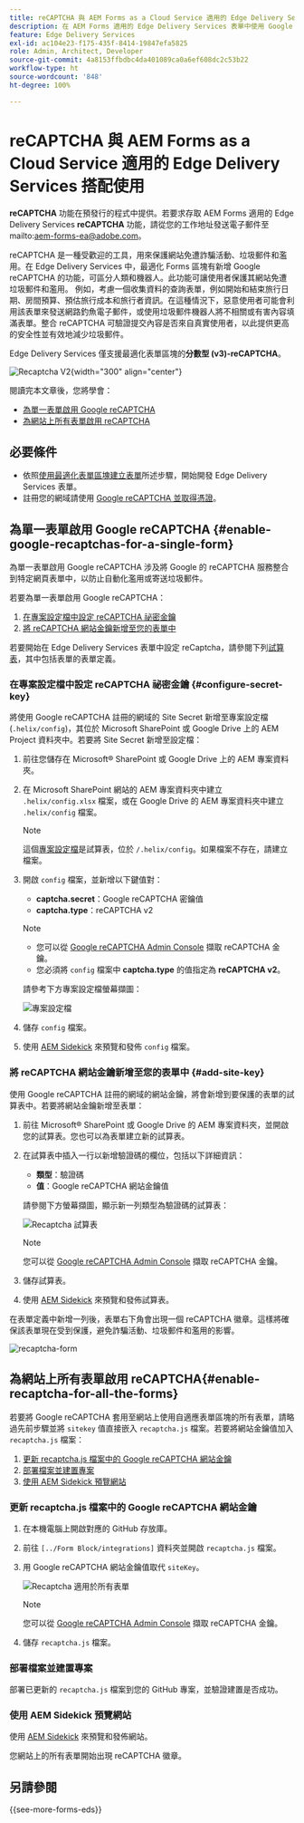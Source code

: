 ```yaml
---
title: reCAPTCHA 與 AEM Forms as a Cloud Service 適用的 Edge Delivery Services 搭配使用
description: 在 AEM Forms 適用的 Edge Delivery Services 表單中使用 Google reCAPTCHA
feature: Edge Delivery Services
exl-id: ac104e23-f175-435f-8414-19847efa5825
role: Admin, Architect, Developer
source-git-commit: 4a8153ffbdbc4da401089ca0a6ef608dc2c53b22
workflow-type: ht
source-wordcount: '848'
ht-degree: 100%

---
```



# reCAPTCHA 與 AEM Forms as a Cloud Service 適用的 Edge Delivery Services 搭配使用

<span>**reCAPTCHA** 功能在預發行的程式中提供。若要求存取 AEM Forms 適用的 Edge Delivery Services **reCAPTCHA** 功能，請從您的工作地址發送電子郵件至 mailto:aem-forms-ea@adobe.com。</span>

reCAPTCHA 是一種受歡迎的工具，用來保護網站免遭詐騙活動、垃圾郵件和濫用。在 Edge Delivery Services 中，最適化 Forms 區塊有新增 Google reCAPTCHA 的功能，可區分人類和機器人。此功能可讓使用者保護其網站免遭垃圾郵件和濫用。
例如，考慮一個收集資料的查詢表單，例如開始和結束旅行日期、房間預算、預估旅行成本和旅行者資訊。在這種情況下，惡意使用者可能會利用該表單來發送網路釣魚電子郵件，或使用垃圾郵件機器人將不相關或有害內容填滿表單。整合 reCAPTCHA 可驗證提交內容是否來自真實使用者，以此提供更高的安全性並有效地減少垃圾郵件。

<!-- ![Recaptcha Image](/help/edge/docs/forms/assets/recaptcha-image.png){width="300" align="center"} -->

Edge Delivery Services 僅支援最適化表單區塊的&#x200B;**分數型 (v3)-reCAPTCHA**。

![Recaptcha V2](/help/forms/assets/recaptcha-v2-invisible.png){width="300" align="center"}


閱讀完本文章後，您將學會：
* [為單一表單啟用 Google reCAPTCHA](#enable-google-recaptchas-for-a-single-form)
* [為網站上所有表單啟用 reCAPTCHA](#enable-recaptcha-for-all-the-forms)

## 必要條件

* 依照[使用最適化表單區塊建立表單](/help/edge/docs/forms/create-forms.md)所述步驟，開始開發 Edge Delivery Services 表單。
* 註冊您的網域請使用 [Google reCAPTCHA 並取得憑證](https://www.google.com/recaptcha/admin/create)。

## 為單一表單啟用 Google reCAPTCHA {#enable-google-recaptchas-for-a-single-form}

為單一表單啟用 Google reCAPTCHA 涉及將 Google 的 reCAPTCHA 服務整合到特定網頁表單中，以防止自動化濫用或寄送垃圾郵件。

若要為單一表單啟用 Google reCAPTCHA：
1. [在專案設定檔中設定 reCAPTCHA 祕密金鑰](#configure-secret-key)
1. [將 reCAPTCHA 網站金鑰新增至您的表單中](#add-site-key)

若要開始在 Edge Delivery Services 表單中設定 reCaptcha，請參閱下列[試算表](/help/edge/docs/forms/assets/recaptcha.xlsx)，其中包括表單的表單定義。

### 在專案設定檔中設定 reCAPTCHA 祕密金鑰 {#configure-secret-key}

將使用 Google reCAPTCHA 註冊的網域的 Site Secret 新增至專案設定檔 (`.helix/config`)，其位於 Microsoft SharePoint 或 Google Drive 上的 AEM Project 資料夾中。若要將 Site Secret 新增至設定檔：

1. 前往您儲存在 Microsoft® SharePoint 或 Google Drive 上的 AEM 專案資料夾。
1. 在 Microsoft SharePoint 網站的 AEM 專案資料夾中建立 `.helix/config.xlsx` 檔案，或在 Google Drive 的 AEM 專案資料夾中建立 `.helix/config` 檔案。

   >[!NOTE]
   >
   > 這個[專案設定檔](https://www.aem.live/docs/configuration)是試算表，位於 `/.helix/config`。如果檔案不存在，請建立檔案。

1. 開啟 `config` 檔案，並新增以下鍵值對：

   * **captcha.secret**：Google reCAPTCHA 密鑰值
   * **captcha.type**：reCAPTCHA v2

   >[!NOTE]
   >
   >  * 您可以從 [Google reCAPTCHA Admin Console](https://www.google.com/recaptcha/admin) 擷取 reCAPTCHA 金鑰。
   >  * 您必須將 `config` 檔案中 **captcha.type** 的值指定為 **reCAPTCHA v2**。

   請參考下方專案設定檔螢幕擷圖：

   ![專案設定檔](/help/forms/assets/recaptcha-config-file.png)

1. 儲存 `config` 檔案。

1. 使用 [AEM Sidekick](https://www.aem.live/developer/tutorial#preview-and-publish-your-content) 來預覽和發佈 `config` 檔案。

### 將 reCAPTCHA 網站金鑰新增至您的表單中 {#add-site-key}

使用 Google reCAPTCHA 註冊的網域的網站金鑰，將會新增到要保護的表單的試算表中。若要將網站金鑰新增至表單：

1. 前往 Microsoft® SharePoint 或 Google Drive 的 AEM 專案資料夾，並開啟您的試算表。您也可以為表單建立新的試算表。
1. 在試算表中插入一行以新增驗證碼的欄位，包括以下詳細資訊：
   * **類型**：驗證碼
   * **值**：Google reCAPTCHA 網站金鑰值

   請參閱下方螢幕擷圖，顯示新一列類型為驗證碼的試算表：

   ![Recaptcha 試算表](/help/edge/docs/forms/assets/recaptcha-spreadsheet.png)

   >[!NOTE]
   >
   >  您可以從 [Google reCAPTCHA Admin Console](https://www.google.com/recaptcha/admin) 擷取 reCAPTCHA 金鑰。

1. 儲存試算表。
1. 使用 [AEM Sidekick](https://www.aem.live/developer/tutorial#preview-and-publish-your-content) 來預覽和發佈試算表。

在表單定義中新增一列後，表單右下角會出現一個 reCAPTCHA 徽章。這樣將確保該表單現在受到保護，避免詐騙活動、垃圾郵件和濫用的影響。

![recaptcha-form](/help/edge/docs/forms/assets/recaptcha-form.png)

## 為網站上所有表單啟用 reCAPTCHA{#enable-recaptcha-for-all-the-forms}

若要將 Google reCAPTCHA 套用至網站上使用自適應表單區塊的所有表單，請略過先前步驟並將 `sitekey` 值直接嵌入 `recaptcha.js` 檔案。若要將網站金鑰值加入 `recaptcha.js` 檔案：

1. [更新 recaptcha.js 檔案中的 Google reCAPTCHA 網站金鑰](#1-update-google-recaptcha-site-key-in-recaptchajs-file)
1. [部署檔案並建置專案](#2-deploy-the-file-and-build-the-project)
1. [使用 AEM Sidekick 預覽網站](#3-preview-the-site-using-the-aem-sidekick)

### 更新 recaptcha.js 檔案中的 Google reCAPTCHA 網站金鑰

1. 在本機電腦上開啟對應的 GitHub 存放庫。
1. 前往 `[../Form Block/integrations]` 資料夾並開啟 `recaptcha.js` 檔案。
1. 用 Google reCAPTCHA 網站金鑰值取代 `siteKey`。

   ![Recaptcha 適用於所有表單](/help/forms/assets/recaptcha-apply-to-all-forms.png)

   >[!NOTE]
   >
   >  您可以從 [Google reCAPTCHA Admin Console](https://www.google.com/recaptcha/admin) 擷取 reCAPTCHA 金鑰。

1. 儲存 `recaptcha.js` 檔案。

### 部署檔案並建置專案

部署已更新的 `recaptcha.js` 檔案到您的 GitHub 專案，並驗證建置是否成功。

### 使用 AEM Sidekick 預覽網站

使用 [AEM Sidekick](https://www.aem.live/developer/tutorial#preview-and-publish-your-content) 來預覽和發佈網站。

您網站上的所有表單開始出現 reCAPTCHA 徽章。

## 另請參閱

{{see-more-forms-eds}}

